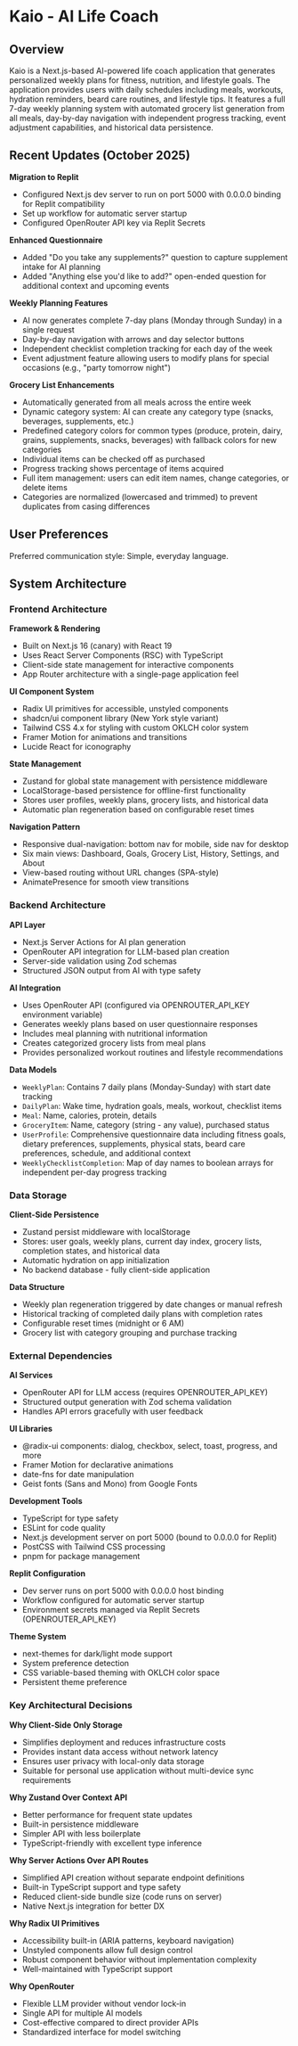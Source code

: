 # Kaio - AI Life Coach

## Overview

Kaio is a Next.js-based AI-powered life coach application that generates personalized weekly plans for fitness, nutrition, and lifestyle goals. The application provides users with daily schedules including meals, workouts, hydration reminders, beard care routines, and lifestyle tips. It features a full 7-day weekly planning system with automated grocery list generation from all meals, day-by-day navigation with independent progress tracking, event adjustment capabilities, and historical data persistence.

## Recent Updates (October 2025)

**Migration to Replit**
- Configured Next.js dev server to run on port 5000 with 0.0.0.0 binding for Replit compatibility
- Set up workflow for automatic server startup
- Configured OpenRouter API key via Replit Secrets

**Enhanced Questionnaire**
- Added "Do you take any supplements?" question to capture supplement intake for AI planning
- Added "Anything else you'd like to add?" open-ended question for additional context and upcoming events

**Weekly Planning Features**
- AI now generates complete 7-day plans (Monday through Sunday) in a single request
- Day-by-day navigation with arrows and day selector buttons
- Independent checklist completion tracking for each day of the week
- Event adjustment feature allowing users to modify plans for special occasions (e.g., "party tomorrow night")

**Grocery List Enhancements**
- Automatically generated from all meals across the entire week
- Dynamic category system: AI can create any category type (snacks, beverages, supplements, etc.)
- Predefined category colors for common types (produce, protein, dairy, grains, supplements, snacks, beverages) with fallback colors for new categories
- Individual items can be checked off as purchased
- Progress tracking shows percentage of items acquired
- Full item management: users can edit item names, change categories, or delete items
- Categories are normalized (lowercased and trimmed) to prevent duplicates from casing differences

## User Preferences

Preferred communication style: Simple, everyday language.

## System Architecture

### Frontend Architecture

**Framework & Rendering**
- Built on Next.js 16 (canary) with React 19
- Uses React Server Components (RSC) with TypeScript
- Client-side state management for interactive components
- App Router architecture with a single-page application feel

**UI Component System**
- Radix UI primitives for accessible, unstyled components
- shadcn/ui component library (New York style variant)
- Tailwind CSS 4.x for styling with custom OKLCH color system
- Framer Motion for animations and transitions
- Lucide React for iconography

**State Management**
- Zustand for global state management with persistence middleware
- LocalStorage-based persistence for offline-first functionality
- Stores user profiles, weekly plans, grocery lists, and historical data
- Automatic plan regeneration based on configurable reset times

**Navigation Pattern**
- Responsive dual-navigation: bottom nav for mobile, side nav for desktop
- Six main views: Dashboard, Goals, Grocery List, History, Settings, and About
- View-based routing without URL changes (SPA-style)
- AnimatePresence for smooth view transitions

### Backend Architecture

**API Layer**
- Next.js Server Actions for AI plan generation
- OpenRouter API integration for LLM-based plan creation
- Server-side validation using Zod schemas
- Structured JSON output from AI with type safety

**AI Integration**
- Uses OpenRouter API (configured via OPENROUTER_API_KEY environment variable)
- Generates weekly plans based on user questionnaire responses
- Includes meal planning with nutritional information
- Creates categorized grocery lists from meal plans
- Provides personalized workout routines and lifestyle recommendations

**Data Models**
- `WeeklyPlan`: Contains 7 daily plans (Monday-Sunday) with start date tracking
- `DailyPlan`: Wake time, hydration goals, meals, workout, checklist items
- `Meal`: Name, calories, protein, details
- `GroceryItem`: Name, category (string - any value), purchased status
- `UserProfile`: Comprehensive questionnaire data including fitness goals, dietary preferences, supplements, physical stats, beard care preferences, schedule, and additional context
- `WeeklyChecklistCompletion`: Map of day names to boolean arrays for independent per-day progress tracking

### Data Storage

**Client-Side Persistence**
- Zustand persist middleware with localStorage
- Stores: user goals, weekly plans, current day index, grocery lists, completion states, and historical data
- Automatic hydration on app initialization
- No backend database - fully client-side application

**Data Structure**
- Weekly plan regeneration triggered by date changes or manual refresh
- Historical tracking of completed daily plans with completion rates
- Configurable reset times (midnight or 6 AM)
- Grocery list with category grouping and purchase tracking

### External Dependencies

**AI Services**
- OpenRouter API for LLM access (requires OPENROUTER_API_KEY)
- Structured output generation with Zod schema validation
- Handles API errors gracefully with user feedback

**UI Libraries**
- @radix-ui components: dialog, checkbox, select, toast, progress, and more
- Framer Motion for declarative animations
- date-fns for date manipulation
- Geist fonts (Sans and Mono) from Google Fonts

**Development Tools**
- TypeScript for type safety
- ESLint for code quality
- Next.js development server on port 5000 (bound to 0.0.0.0 for Replit)
- PostCSS with Tailwind CSS processing
- pnpm for package management

**Replit Configuration**
- Dev server runs on port 5000 with 0.0.0.0 host binding
- Workflow configured for automatic server startup
- Environment secrets managed via Replit Secrets (OPENROUTER_API_KEY)

**Theme System**
- next-themes for dark/light mode support
- System preference detection
- CSS variable-based theming with OKLCH color space
- Persistent theme preference

### Key Architectural Decisions

**Why Client-Side Only Storage**
- Simplifies deployment and reduces infrastructure costs
- Provides instant data access without network latency
- Ensures user privacy with local-only data storage
- Suitable for personal use application without multi-device sync requirements

**Why Zustand Over Context API**
- Better performance for frequent state updates
- Built-in persistence middleware
- Simpler API with less boilerplate
- TypeScript-friendly with excellent type inference

**Why Server Actions Over API Routes**
- Simplified API creation without separate endpoint definitions
- Built-in TypeScript support and type safety
- Reduced client-side bundle size (code runs on server)
- Native Next.js integration for better DX

**Why Radix UI Primitives**
- Accessibility built-in (ARIA patterns, keyboard navigation)
- Unstyled components allow full design control
- Robust component behavior without implementation complexity
- Well-maintained with TypeScript support

**Why OpenRouter**
- Flexible LLM provider without vendor lock-in
- Single API for multiple AI models
- Cost-effective compared to direct provider APIs
- Standardized interface for model switching